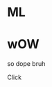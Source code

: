 # ML
<!DOCTYPE html>
<html>
<head>
</head>
<body>

<h1>wOW</h1>
<p>so dope bruh</p>

</body>
</html>
Click
